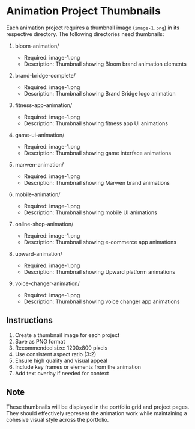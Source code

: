 # Animation Project Thumbnails

Each animation project requires a thumbnail image (`image-1.png`) in its respective directory. The following directories need thumbnails:

1. bloom-animation/
   - Required: image-1.png
   - Description: Thumbnail showing Bloom brand animation elements

2. brand-bridge-complete/
   - Required: image-1.png
   - Description: Thumbnail showing Brand Bridge logo animation

3. fitness-app-animation/
   - Required: image-1.png
   - Description: Thumbnail showing fitness app UI animations

4. game-ui-animation/
   - Required: image-1.png
   - Description: Thumbnail showing game interface animations

5. marwen-animation/
   - Required: image-1.png
   - Description: Thumbnail showing Marwen brand animations

6. mobile-animation/
   - Required: image-1.png
   - Description: Thumbnail showing mobile UI animations

7. online-shop-animation/
   - Required: image-1.png
   - Description: Thumbnail showing e-commerce app animations

8. upward-animation/
   - Required: image-1.png
   - Description: Thumbnail showing Upward platform animations

9. voice-changer-animation/
   - Required: image-1.png
   - Description: Thumbnail showing voice changer app animations

## Instructions

1. Create a thumbnail image for each project
2. Save as PNG format
3. Recommended size: 1200x800 pixels
4. Use consistent aspect ratio (3:2)
5. Ensure high quality and visual appeal
6. Include key frames or elements from the animation
7. Add text overlay if needed for context

## Note

These thumbnails will be displayed in the portfolio grid and project pages. They should effectively represent the animation work while maintaining a cohesive visual style across the portfolio. 